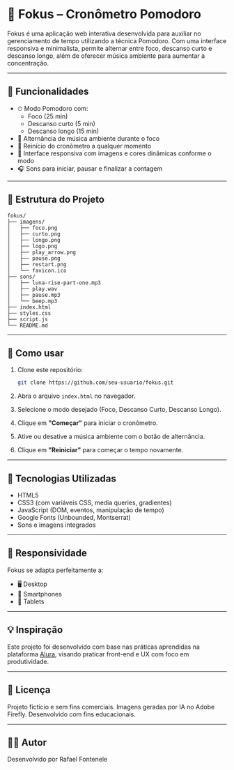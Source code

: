 # 🧠 Fokus – Cronômetro Pomodoro

Fokus é uma aplicação web interativa desenvolvida para auxiliar no gerenciamento de tempo utilizando a técnica Pomodoro. Com uma interface responsiva e minimalista, permite alternar entre foco, descanso curto e descanso longo, além de oferecer música ambiente para aumentar a concentração.


---

## 🔧 Funcionalidades

- ⏱ Modo Pomodoro com:
  - Foco (25 min)
  - Descanso curto (5 min)
  - Descanso longo (15 min)
- 🎵 Alternância de música ambiente durante o foco
- 🔁 Reinício do cronômetro a qualquer momento
- 🎨 Interface responsiva com imagens e cores dinâmicas conforme o modo
- 🎧 Sons para iniciar, pausar e finalizar a contagem

---

## 📁 Estrutura do Projeto

```
fokus/
├── imagens/
│   ├── foco.png
│   ├── curto.png
│   ├── longo.png
│   ├── logo.png
│   ├── play_arrow.png
│   ├── pause.png
│   ├── restart.png
│   └── favicon.ico
├── sons/
│   ├── luna-rise-part-one.mp3
│   ├── play.wav
│   ├── pause.mp3
│   └── beep.mp3
├── index.html
├── styles.css
├── script.js
└── README.md
```

---

## 🚀 Como usar

1. Clone este repositório:
   ```bash
   git clone https://github.com/seu-usuario/fokus.git
   ```

2. Abra o arquivo `index.html` no navegador.

3. Selecione o modo desejado (Foco, Descanso Curto, Descanso Longo).

4. Clique em **"Começar"** para iniciar o cronômetro.

5. Ative ou desative a música ambiente com o botão de alternância.

6. Clique em **"Reiniciar"** para começar o tempo novamente.

---

## 🧪 Tecnologias Utilizadas

- HTML5
- CSS3 (com variáveis CSS, media queries, gradientes)
- JavaScript (DOM, eventos, manipulação de tempo)
- Google Fonts (Unbounded, Montserrat)
- Sons e imagens integrados

---

## 📱 Responsividade

Fokus se adapta perfeitamente a:

- 🖥️ Desktop
- 📱 Smartphones
- 📲 Tablets

---

## 💡 Inspiração

Este projeto foi desenvolvido com base nas práticas aprendidas na plataforma [Alura](https://www.alura.com.br), visando praticar front-end e UX com foco em produtividade.

---

## 📄 Licença

Projeto fictício e sem fins comerciais. Imagens geradas por IA no Adobe Firefly. Desenvolvido com fins educacionais.

---

## 🙋‍♂️ Autor

Desenvolvido por Rafael Fontenele
